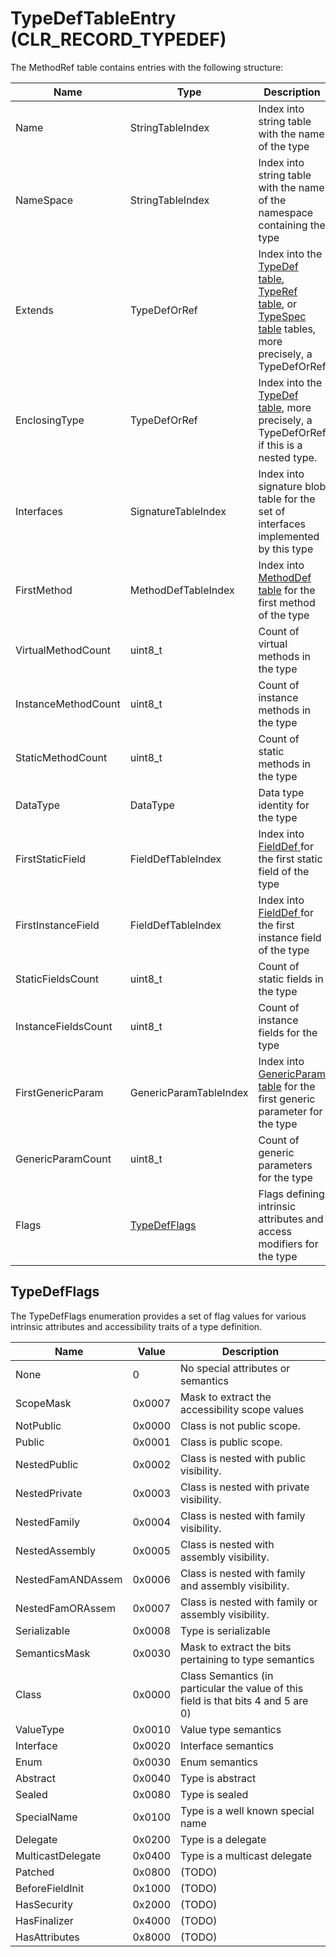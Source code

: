 # TypeDefTableEntry (CLR_RECORD_TYPEDEF)

The MethodRef table contains entries with the following structure:

| Name | Type | Description  |
|---------------------|---------------------|------------  |
| Name                | StringTableIndex | Index into string table with the name of the type|
| NameSpace           | StringTableIndex | Index into string table with the name of the namespace containing the type|
| Extends             | TypeDefOrRef | Index into the [TypeDef table](TypeDefTableEntry.md), [TypeRef table](TypeRefTableEntry.md), or [TypeSpec table](TypeSpecTableEntry.md) tables, more precisely, a TypeDefOrRef|
| EnclosingType       | TypeDefOrRef | Index into the [TypeDef table](TypeDefTableEntry.md), more precisely, a TypeDefOrRef if this is a nested type.|
| Interfaces          | SignatureTableIndex | Index into signature blob table for the set of interfaces implemented by this type|
| FirstMethod         | MethodDefTableIndex | Index into [MethodDef table](MethodDefTableEntry.md) for the first method of the type|
| VirtualMethodCount  | uint8_t | Count of virtual methods in the type|
| InstanceMethodCount | uint8_t | Count of instance methods in the type|
| StaticMethodCount   | uint8_t | Count of static methods in the type|
| DataType            | DataType | Data type identity for the type|
| FirstStaticField    | FieldDefTableIndex | Index into [FieldDef ](FieldDefTableEntry.md) for the first static field of the type|
| FirstInstanceField  | FieldDefTableIndex | Index into [FieldDef ](FieldDefTableEntry.md) for the first instance field of the type|
| StaticFieldsCount   | uint8_t | Count of static fields in the type|
| InstanceFieldsCount | uint8_t | Count of instance fields for the type|
| FirstGenericParam   | GenericParamTableIndex | Index into [GenericParam table](GenericParamTableEntry.md) for the first generic parameter for the type|
| GenericParamCount   | uint8_t | Count of generic parameters for the type|
| Flags               | [TypeDefFlags](#TypeDefFLags) | Flags defining intrinsic attributes and access modifiers for the type|

## TypeDefFlags

The TypeDefFlags enumeration provides a set of flag values for various intrinsic attributes and accessibility traits of a type definition.

| Name               | Value  | Description  |
|--------------------|--------|------------|
|               None | 0      | No special attributes or semantics|
|          ScopeMask | 0x0007 | Mask to extract the accessibility scope values|
|          NotPublic | 0x0000 | Class is not public scope.|
|             Public | 0x0001 | Class is public scope.|
|       NestedPublic | 0x0002 | Class is nested with public visibility.|
|      NestedPrivate | 0x0003 | Class is nested with private visibility.|
|       NestedFamily | 0x0004 | Class is nested with family visibility.|
|     NestedAssembly | 0x0005 | Class is nested with assembly visibility.|
|  NestedFamANDAssem | 0x0006 | Class is nested with family and assembly visibility.|
|   NestedFamORAssem | 0x0007 | Class is nested with family or assembly visibility.|
|       Serializable | 0x0008 | Type is serializable|
|      SemanticsMask | 0x0030 | Mask to extract the bits pertaining to type semantics|
|              Class | 0x0000 | Class Semantics (in particular the value of this field is that bits 4 and 5 are 0)|
|          ValueType | 0x0010 | Value type semantics|
|          Interface | 0x0020 | Interface semantics|
|               Enum | 0x0030 | Enum semantics|
|           Abstract | 0x0040 | Type is abstract|
|             Sealed | 0x0080 | Type is sealed|
|        SpecialName | 0x0100 | Type is a well known special name|
|           Delegate | 0x0200 | Type is a delegate|
|  MulticastDelegate | 0x0400 | Type is a multicast delegate|
|            Patched | 0x0800 | (TODO)|
|    BeforeFieldInit | 0x1000 | (TODO)|
|        HasSecurity | 0x2000 | (TODO)|
|       HasFinalizer | 0x4000 | (TODO)|
|      HasAttributes | 0x8000 | (TODO)|
